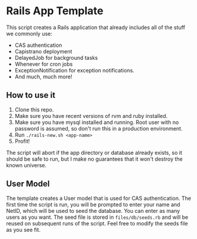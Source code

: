# Rails App Template

This script creates a Rails application that already includes all of the stuff we
commonly use:

* CAS authentication
* Capistrano deployment
* DelayedJob for background tasks
* Whenever for cron jobs
* ExceptionNotification for exception notifications.
* And much, much more!

## How to use it

1. Clone this repo.
2. Make sure you have recent versions of rvm and ruby installed.
3. Make sure you have mysql installed and running. Root user with no password is assumed, so don't run this in a production environment.
4. Run `./rails-new.sh <app-name>`
5. Profit!

The script will abort if the app directory or database already exists, so it should be safe to run, but I make no guarantees that it won't destroy the known universe.

## User Model

The template creates a User model that is used for CAS authentication. The first time the script is run,
you will be prompted to enter your name and NetID, which will be used to seed the database. You can enter as many users as you want. The seed file is stored in `files/db/seeds.rb` and will be reused on subsequent runs of the script. Feel free to modify the seeds file as you see fit.
